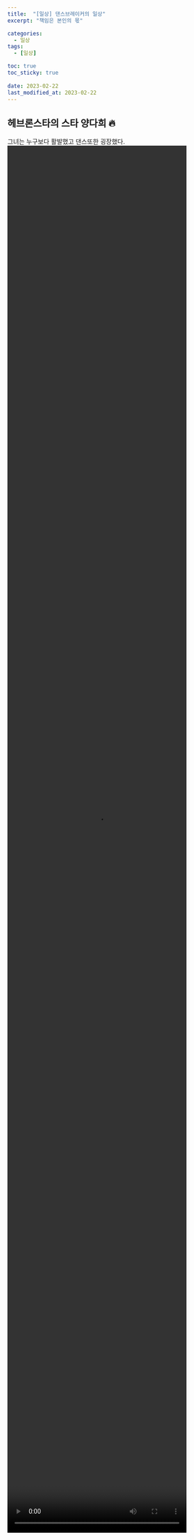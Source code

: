 ```yaml
---
title:  "[일상] 댄스브레이커의 일상"
excerpt: "책임은 본인의 몫"

categories:
  - 일상
tags:
  - [일상]

toc: true
toc_sticky: true
 
date: 2023-02-22
last_modified_at: 2023-02-22
---
```


## 헤브론스타의 스타 양다희 🔥

그녀는 누구보다 활발했고 댄스또한 굉장했다.
<video width = "80%" height = "80%" controls = "controls">
<source src = "https://user-images.githubusercontent.com/75519839/220527494-c74af742-3449-4125-8ff8-6e35ef5ceea8.mp4">